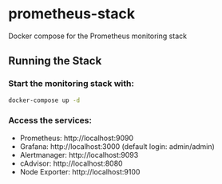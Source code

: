 # prometheus-stack

Docker compose for the Prometheus monitoring stack

## Running the Stack

### Start the monitoring stack with:

```bash
docker-compose up -d
```

### Access the services:

- Prometheus: http://localhost:9090
- Grafana: http://localhost:3000 (default login: admin/admin)
- Alertmanager: http://localhost:9093
- cAdvisor: http://localhost:8080
- Node Exporter: http://localhost:9100
